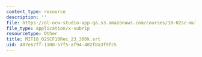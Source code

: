 ```yaml
---
content_type: resource
description: ''
file: https://ol-ocw-studio-app-qa.s3.amazonaws.com/courses/18-02sc-multivariable-calculus-fall-2010/487e62ff110857f5af94482f8a3f9fc5_MIT18_02SCF10Rec_23_300k.vtt
file_type: application/x-subrip
resourcetype: Other
title: MIT18_02SCF10Rec_23_300k.srt
uid: 487e62ff-1108-57f5-af94-482f8a3f9fc5
---
```

